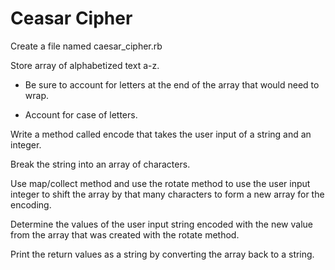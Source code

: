 # Ceasar Cipher

Create a file named caesar_cipher.rb

Store array of alphabetized text a-z.

  * Be sure to account for letters at the end of the array that would need to wrap.

  * Account for case of letters.

Write a method called encode that takes the user input of a string and an integer.

Break the string into an array of characters.

Use map/collect method and use the rotate method to use the user input integer
to shift the array by that many characters to form a new array for the encoding.

Determine the values of the user input string encoded with
the new value from the array that was created with the rotate method.

Print the return values as a string by converting the array back to a string.

